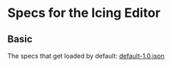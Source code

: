 # Specs for the Icing Editor

## Basic

The specs that get loaded by default: [default-1.0.json](http://burnticing.github.io/specs/default/1.0/default-1.0.json)
